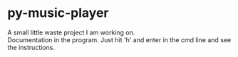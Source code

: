 # py-music-player

A small little waste project I am working on.  
Documentation in the program. Just hit 'h' and enter in the cmd line and see the instructions.